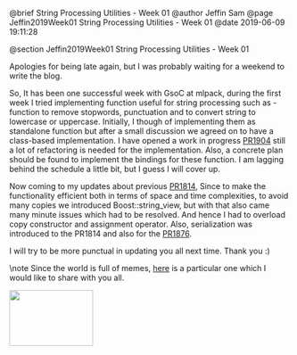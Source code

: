 @brief String Processing Utilities - Week 01
@author Jeffin Sam
@page Jeffin2019Week01 String Processing Utilities - Week 01
@date 2019-06-09 19:11:28

@section Jeffin2019Week01 String Processing Utilities - Week 01

Apologies for being late again, but I was probably waiting for a weekend to write the blog.

So, It has been one successful week with GsoC at mlpack, during the first week I tried implementing function useful for string processing such as - function to remove stopwords, punctuation and to convert string to lowercase or uppercase. Initially, I though of implementing them as standalone function but after a small discussion we agreed on to have a class-based implementation. I have opened a work in progress [PR1904](https://github.com/mlpack/mlpack/pull/1904) still a lot of refactoring is needed for the implementation. Also, a concrete plan should be found to implement the bindings for these function. I am lagging behind the schedule a little bit, but I guess I will cover up.

Now coming to my updates about previous [PR1814](https://github.com/mlpack/mlpack/pull/1814), Since to make the functionality efficient both in terms of space and time complexities, to avoid many copies we introduced Boost::string_view, but with that also came many minute issues which had to be resolved. And hence I had to overload copy constructor and assignment operator. Also, serialization was introduced to the PR1814 and also for the [PR1876](https://github.com/mlpack/mlpack/pull/1876).

I will try to be more punctual in updating you all next time. Thank you :)

\note
Since the world is full of memes, [here](https://twitter.com/mcclure111/status/1002648636516282368?s=19) is a particular one which I would like to share with you all.

<p>
<img src = "images/cpp.jpg" width = "150" height = "100"/>
</p>
